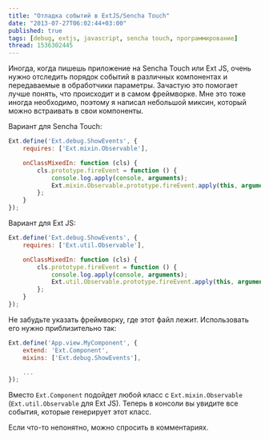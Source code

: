 ```yaml
---
title: "Отладка событий в ExtJS/Sencha Touch"
date: "2013-07-27T06:02:44+03:00"
published: true
tags: [debug, extjs, javascript, sencha touch, программирование]
thread: 1536302445
---
```


Иногда, когда пишешь приложение на Sencha Touch или Ext JS, очень нужно отследить порядок событий в различных
компонентах и передаваемые в обработчики параметры. Зачастую это помогает лучше понять, что происходит и в самом
фреймворке. Мне это тоже иногда необходимо, поэтому я написал небольшой миксин, который можно встраивать в свои
компоненты.

Вариант для Sencha Touch:

~~~~~javascript
Ext.define('Ext.debug.ShowEvents', {
    requires: ['Ext.mixin.Observable'],

    onClassMixedIn: function (cls) {
        cls.prototype.fireEvent = function () {
            console.log.apply(console, arguments);
            Ext.mixin.Observable.prototype.fireEvent.apply(this, arguments);
        };
    }
});
~~~~~

Вариант для Ext JS:

~~~~~javascript
Ext.define('Ext.debug.ShowEvents', {
    requires: ['Ext.util.Observable'],

    onClassMixedIn: function (cls) {
        cls.prototype.fireEvent = function () {
            console.log.apply(console, arguments);
            Ext.util.Observable.prototype.fireEvent.apply(this, arguments);
        };
    }
});
~~~~~

Не забудьте указать фреймворку, где этот файл лежит. Использовать его нужно приблизительно так:

~~~~~javascript
Ext.define('App.view.MyComponent', {
    extend: 'Ext.Component', 
    mixins: ['Ext.debug.ShowEvents'],

    ...
});
~~~~~~

Вместо `Ext.Component` подойдет любой класс с `Ext.mixin.Observable` (`Ext.util.Observable` для Ext JS). Теперь в
консоли вы увидите все события, которые генерирует этот класс.

Если что-то непонятно, можно спросить в комментариях.
